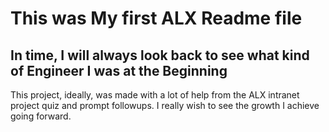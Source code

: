# This was My first ALX Readme file

## In time, I will always look back to see what kind of Engineer I was at the Beginning

This project, ideally, was made with a lot of help from the ALX intranet project quiz and prompt followups. I really wish to see the growth I achieve going forward. 
